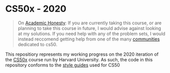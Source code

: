 # CS50x - 2020

> On [Academic Honesty](https://cs50.harvard.edu/x/2020/): If you are currently taking this course, or are planning to take this course in future, I would advise against looking at my solutions. If you need help with any of the problem sets, I would instead reccomend getting help from one of the many [communities](https://cs50.harvard.edu/x/2020/communities/) dedicated to cs50.

This repositiory represents my working progress on the 2020 iteration of the [CS50x](https://cs50.harvard.edu/x/2020/) course run by Harvard University. As such, the code in this repository conforms to the [style guides](https://cs50.readthedocs.io/style/c/#) used for CS50
